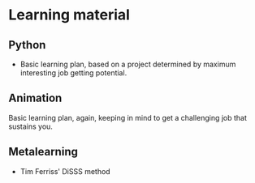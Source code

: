 # Learning material
## Python
* Basic learning plan, based on a project determined by maximum interesting job getting potential.
## Animation
Basic learning plan, again, keeping in mind to get a challenging job that sustains you.
## Metalearning
* Tim Ferriss' DiSSS method
